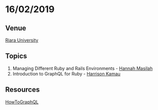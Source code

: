 # 16/02/2019

## Venue
[Riara University](https://goo.gl/maps/gvWaUn3g54H2)

## Topics
1. Managing Different Ruby and Rails Environments - [Hannah Masilah](https://github.com/hmasila)
2. Introduction to GraphQL for Ruby - [Harrison Kamau](https://github.com/Harrisonkamau)


## Resources
[HowToGraphQL](https://www.howtographql.com/)
